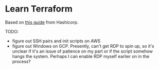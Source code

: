 # Learn Terraform

Based on [this guide](https://learn.hashicorp.com/terraform/getting-started/build) from Hashicorp.

TODO:

- figure out SSH pairs and init scripts on AWS
- figure out Windows on GCP.  Presently, can't get RDP to spin up, so it's unclear if it's an issue of patience on my part or if the script somehow hangs the system.  Perhaps I can enable RDP myself earlier on in the process?

